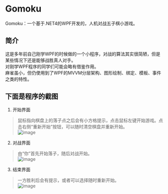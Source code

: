 # Gomoku
Gomoku：一个基于.NET4的WPF开发的，人机对战五子棋小游戏。

## 简介
这是多年前自己刚学WPF的时候做的一个小程序，对战的算法其实很简陋，但是某些情况下还是能够战胜真人对手。  
对刚学WPF程序的同学们可能会略有借鉴作用。  
麻雀虽小，但仍使用到了WPF的MVVM分层架构、图形绘制、绑定、模板、事件之类的特性。  

## 下面是程序的截图
1. 开始界面  
> 鼠标指向棋盘上的落子点之后会有小方格提示，点击鼠标左键开始游戏。点击右侧“重新开始”按钮，可以随时清空棋盘并重新开始。  
![image](https://github.com/APeiLi/Gomoku/blob/master/readMeImg/start.png)
2. 对战界面  
> 由“你”首先开始落子，随后对战开始。  
![image](https://github.com/APeiLi/Gomoku/blob/master/readMeImg/play.png)
3. 结束界面  
> 一方胜利后会有提示，或者可以选择随时重新开始。  
![image](https://github.com/APeiLi/Gomoku/blob/master/readMeImg/end.png)
